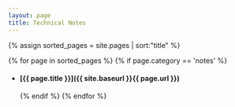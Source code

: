 ```yaml
---
layout: page
title: Technical Notes
---
```

{% assign sorted_pages = site.pages | sort:"title" %}
<!-- Shotcut Responsive -->
<ins class="adsbygoogle"
    style="display:block"
    data-ad-client="ca-pub-1305424236533187"
    data-ad-slot="3403753557"
    data-ad-format="auto"></ins>
<script>
(adsbygoogle = window.adsbygoogle || []).push({});
</script>

{% for page in sorted_pages %}
  {% if page.category == 'notes' %}
- #### [{{ page.title }}]({{ site.baseurl }}{{ page.url }})
  {% endif %}
{% endfor %}

